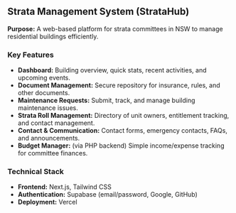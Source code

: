 ## Strata Management System (StrataHub)

**Purpose:** A web-based platform for strata committees in NSW to manage residential buildings efficiently.

### Key Features
- **Dashboard:** Building overview, quick stats, recent activities, and upcoming events.
- **Document Management:** Secure repository for insurance, rules, and other documents.
- **Maintenance Requests:** Submit, track, and manage building maintenance issues.
- **Strata Roll Management:** Directory of unit owners, entitlement tracking, and contact management.
- **Contact & Communication:** Contact forms, emergency contacts, FAQs, and announcements.
- **Budget Manager:** (via PHP backend) Simple income/expense tracking for committee finances.

### Technical Stack
- **Frontend:** Next.js, Tailwind CSS
- **Authentication:** Supabase (email/password, Google, GitHub)
- **Deployment:** Vercel
